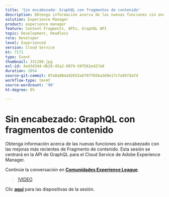 ```yaml
---
title: 'Sin encabezado: GraphQL con fragmentos de contenido'
description: Obtenga información acerca de las nuevas funciones sin encabezado con las mejoras más recientes de Fragmento de contenido. Esta sesión se centrará en la API de GraphQL para el Cloud Service de Adobe Experience Manager. Esta sesión se entregó como parte del evento de contenido de Adobe Developers Live.
solution: Experience Manager
product: experience manager
feature: Content Fragments, APIs, GraphQL API
topic: Development, Headless
role: Developer
level: Experienced
version: Cloud Service
kt: 7171
type: Event
thumbnail: 331280.jpg
exl-id: 4e43d3d4-db29-45a2-9979-59f562e427e0
duration: 1054
source-git-commit: 07a0a88da92652a6f07f65ba369e17cfe85fdafd
workflow-type: tm+mt
source-wordcount: '90'
ht-degree: 0%

---
```


# Sin encabezado: GraphQL con fragmentos de contenido

Obtenga información acerca de las nuevas funciones sin encabezado con las mejoras más recientes de Fragmento de contenido. Esta sesión se centrará en la API de GraphQL para el Cloud Service de Adobe Experience Manager.

Continúe la conversación en **[Comunidades Experience League](https://adobe.ly/36Yd3v6)**.

>[!VIDEO](https://video.tv.adobe.com/v/331280/?quality=12&learn=on&hidetitle=true)

Clic **[aquí](/help/adobe-developers-live/assets/headless-graphql-content-fragments.pdf)** para las diapositivas de la sesión.
